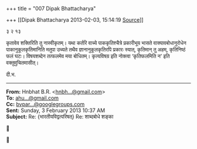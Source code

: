 +++
title = "007 Dipak Bhattacharya"

+++
[[Dipak Bhattacharya	2013-02-03, 15:14:19 [Source](https://groups.google.com/g/bvparishat/c/Tx5wmB5tBVg)]]



३ २ १३

कृतावेव शक्तिरिति तु नास्वीकृतम्। यथा कर्तरि वाच्ये पाककृतिश्चैत्रे प्रकारीभूय भासते वाक्यावबोधानुरोधेन पाकानुकूलकृतिमानिति मतुपा उच्यते तथैव ज्ञानानुकूलकृतिरपि प्रकारः स्यात्, कृतिमान् तु अहम्, कृतिनिष्ठं फलं घटः। विषयशब्देन तत्फलमेव मया बोधितम्। कृत्यविषय़ इति नोक्त्वा ‘कृतिफलमिति न’ इति वक्तुमुचितमासीत्।

दी.भ.

  

------------------------------------------------------------------------

**From:** Hnbhat B.R. \<[hnbh...@gmail.com]()\>  
**To:** [ahu...@gmail.com]()  
**Cc:** [bvpar...@googlegroups.com]()  
**Sent:** Sunday, 3 February 2013 10:37 AM  
**Subject:** Re: {भारतीयविद्वत्परिषत्} Re: शाब्दबोधे शङ्का  

  





